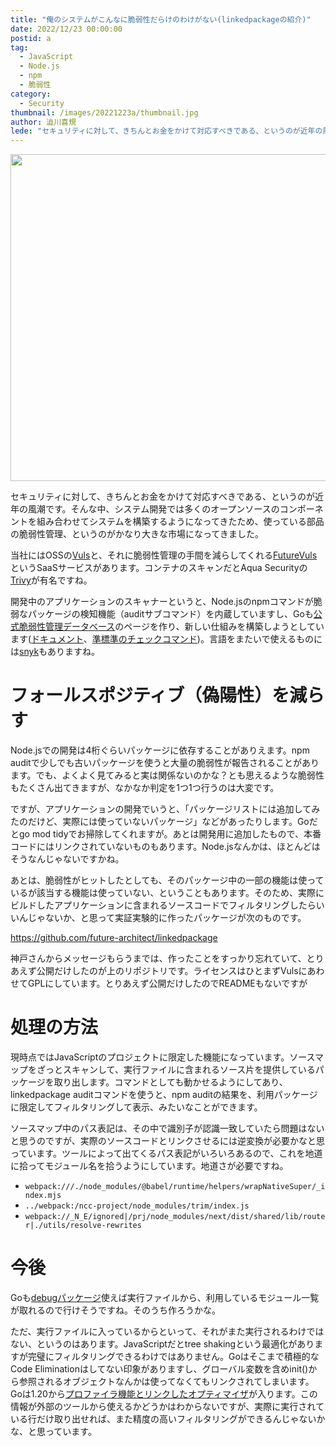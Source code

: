 ```yaml
---
title: "俺のシステムがこんなに脆弱性だらけのわけがない(linkedpackageの紹介)"
date: 2022/12/23 00:00:00
postid: a
tag:
  - JavaScript
  - Node.js
  - npm
  - 脆弱性
category:
  - Security
thumbnail: /images/20221223a/thumbnail.jpg
author: 澁川喜規
lede: "セキュリティに対して、きちんとお金をかけて対応すべきである、というのが近年の風潮です。そんな中、システム開発では多くのオープンソースのコンポーネントを組み合わせてシステムを構築するようになってきたため、使っている部品の脆弱性管理、というのがかなり大きな市場になってきました。当社にはOSSのVulsが有名ですね。"
---
```


<img src="/images/20221223a/top.jpg" alt="" width="842" height="523">

セキュリティに対して、きちんとお金をかけて対応すべきである、というのが近年の風潮です。そんな中、システム開発では多くのオープンソースのコンポーネントを組み合わせてシステムを構築するようになってきたため、使っている部品の脆弱性管理、というのがかなり大きな市場になってきました。

当社にはOSSの[Vuls](https://vuls.io/)と、それに脆弱性管理の手間を減らしてくれる[FutureVuls](https://vuls.biz/)というSaaSサービスがあります。コンテナのスキャンだとAqua Securityの[Trivy](https://trivy.dev/)が有名ですね。

開発中のアプリケーションのスキャナーというと、Node.jsのnpmコマンドが脆弱なパッケージの検知機能（auditサブコマンド）を内蔵していますし、Goも[公式脆弱性管理データベース](https://vuln.go.dev/)のページを作り、新しい仕組みを構築しようとしています([ドキュメント](https://go.dev/security/vuln/)、[準標準のチェックコマンド](https://pkg.go.dev/golang.org/x/vuln/cmd/govulncheck))。言語をまたいで使えるものには[snyk](https://snyk.io/)もありますね。

# フォールスポジティブ（偽陽性）を減らす

Node.jsでの開発は4桁ぐらいパッケージに依存することがありえます。npm auditで少しでも古いパッケージを使うと大量の脆弱性が報告されることがあります。でも、よくよく見てみると実は関係ないのかな？とも思えるような脆弱性もたくさん出てきますが、なかなか判定を1つ1つ行うのは大変です。

ですが、アプリケーションの開発でいうと、「パッケージリストには追加してみたのだけど、実際には使っていないパッケージ」などがあったりします。Goだとgo mod tidyでお掃除してくれますが。あとは開発用に追加したもので、本番コードにはリンクされていないものもあります。Node.jsなんかは、ほとんどはそうなんじゃないですかね。

あとは、脆弱性がヒットしたとしても、そのパッケージ中の一部の機能は使っているが該当する機能は使っていない、ということもあります。そのため、実際にビルドしたアプリケーションに含まれるソースコードでフィルタリングしたらいいんじゃないか、と思って実証実験的に作ったパッケージが次のものです。

https://github.com/future-architect/linkedpackage

神戸さんからメッセージもらうまでは、作ったことをすっかり忘れていて、とりあえず公開だけしたのが上のリポジトリです。ライセンスはひとまずVulsにあわせてGPLにしています。とりあえず公開だけしたのでREADMEもないですが

# 処理の方法

現時点ではJavaScriptのプロジェクトに限定した機能になっています。ソースマップをざっとスキャンして、実行ファイルに含まれるソース片を提供しているパッケージを取り出します。コマンドとしても動かせるようにしてあり、linkedpackage auditコマンドを使うと、npm auditの結果を、利用パッケージに限定してフィルタリングして表示、みたいなことができます。

ソースマップ中のパス表記は、その中で識別子が認識一致していたら問題はないと思うのですが、実際のソースコードとリンクさせるには逆変換が必要かなと思っています。ツールによって出てくるパス表記がいろいろあるので、これを地道に拾ってモジュール名を拾うようにしています。地道さが必要ですね。

* `webpack:///./node_modules/@babel/runtime/helpers/wrapNativeSuper/_index.mjs`
* `../webpack:/ncc-project/node_modules/trim/index.js`
* `webpack://_N_E/ignored|/prj/node_modules/next/dist/shared/lib/router|./utils/resolve-rewrites`

# 今後

Goも[debugパッケージ](https://pkg.go.dev/debug/buildinfo@go1.19.4#Read)使えば実行ファイルから、利用しているモジュール一覧が取れるので行けそうですね。そのうち作ろうかな。

ただ、実行ファイルに入っているからといって、それがまた実行されるわけではない、というのはあります。JavaScriptだとtree shakingという最適化がありますが完璧にフィルタリングできるわけではありません。Goはそこまで積極的なCode Eliminationはしてない印象がありますし、グローバル変数を含めinit()から参照されるオブジェクトなんかは使ってなくてもリンクされてしまいます。Goは1.20から[プロファイラ機能とリンクしたオプティマイザ](https://go.googlesource.com/proposal/+/master/design/55022-pgo.md)が入ります。この情報が外部のツールから使えるかどうかはわからないですが、実際に実行されている行だけ取り出せれば、また精度の高いフィルタリングができるんじゃないかな、と思っています。


